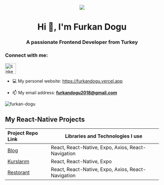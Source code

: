 <p align="center"><img src="https://i.imgur.com/A6bWGFl.gif"/>

<h1 align="center">Hi 👋, I'm Furkan Dogu</h1>
<h3 align="center">A passionate Frontend Developer from Turkey</h3>

<h3 align="left">Connect with me:</h3> 
<div align="left">
   <a href=https://www.linkedin.com/in/furkan-dogu/ target="_blank"> <img src="https://img.shields.io/static/v1?message=LinkedIn&logo=linkedin&label=&color=0077B5&logoColor=white&labelColor=&style=for-the-badge" height="35" alt="linkedin logo"  /></a>
</div> 

- 💻 My personel website: <a href="https://furkandogu.vercel.app/" target="_blank">https://furkandogu.vercel.app</a>

- 📫 My email address: **furkandogu2018@gmail.com**

<p align="left"> <img src="https://komarev.com/ghpvc/?username=furkan-dogu&label=Profile%20views&color=0e75b6&style=flat" alt="furkan-dogu" /> </p>

## My React-Native Projects

| Project Repo Link  | Libraries and Technologies I use      
:------------------|------------------------------------
|[Blog](https://github.com/furkan-dogu/Blog_Uygulamasi_Mobil)|React, React-Native, Expo, Axios, React-Navigation
|[Kurslarım](https://github.com/furkan-dogu/Kurslarim)|React, React-Native, Expo
|[Restorant](https://github.com/furkan-dogu/Restaurant)|React, React-Native, Expo, Axios, React-Navigation